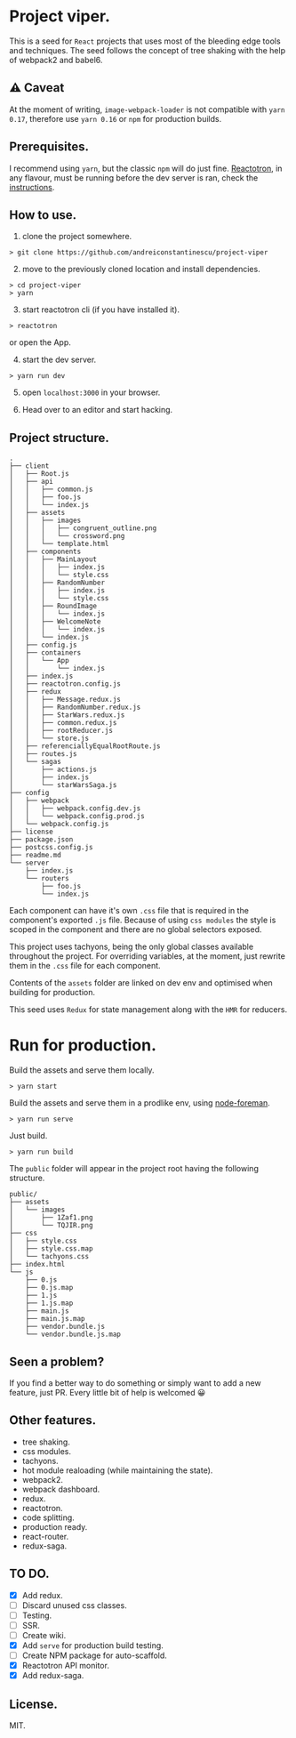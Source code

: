 # Project viper.

This is a seed for `React` projects that uses most of the bleeding edge tools and techniques.
The seed follows the concept of tree shaking with the help of webpack2 and babel6.

## ⚠️ Caveat
At the moment of writing, `image-webpack-loader` is not compatible with `yarn 0.17`, therefore use `yarn 0.16` or `npm` for production builds.

## Prerequisites.

I recommend using `yarn`, but the classic `npm` will do just fine.
[Reactotron](https://github.com/reactotron/reactotron), in any flavour, must be running before the dev server is ran, check the [instructions](https://github.com/reactotron/reactotron/blob/master/docs/installing.md).

## How to use.

1.  clone the project somewhere.
```
> git clone https://github.com/andreiconstantinescu/project-viper
```

2.  move to the previously cloned location and install dependencies.
```
> cd project-viper
> yarn
```

3.  start reactotron cli (if you have installed it).
```
> reactotron
```
or open the App.

4.  start the dev server.
```
> yarn run dev
```

5. open `localhost:3000` in your browser.

6. Head over to an editor and start hacking.

## Project structure.
```
.
├── client
│   ├── Root.js
│   ├── api
│   │   ├── common.js
│   │   ├── foo.js
│   │   └── index.js
│   ├── assets
│   │   ├── images
│   │   │   ├── congruent_outline.png
│   │   │   └── crossword.png
│   │   └── template.html
│   ├── components
│   │   ├── MainLayout
│   │   │   ├── index.js
│   │   │   └── style.css
│   │   ├── RandomNumber
│   │   │   ├── index.js
│   │   │   └── style.css
│   │   ├── RoundImage
│   │   │   └── index.js
│   │   ├── WelcomeNote
│   │   │   └── index.js
│   │   └── index.js
│   ├── config.js
│   ├── containers
│   │   └── App
│   │       └── index.js
│   ├── index.js
│   ├── reactotron.config.js
│   ├── redux
│   │   ├── Message.redux.js
│   │   ├── RandomNumber.redux.js
│   │   ├── StarWars.redux.js
│   │   ├── common.redux.js
│   │   ├── rootReducer.js
│   │   └── store.js
│   ├── referenciallyEqualRootRoute.js
│   ├── routes.js
│   └── sagas
│       ├── actions.js
│       ├── index.js
│       └── starWarsSaga.js
├── config
│   ├── webpack
│   │   ├── webpack.config.dev.js
│   │   └── webpack.config.prod.js
│   └── webpack.config.js
├── license
├── package.json
├── postcss.config.js
├── readme.md
└── server
    ├── index.js
    └── routers
        ├── foo.js
        └── index.js
```
Each component can have it's own `.css` file that is required in the component's exported `.js` file. Because of using `css modules` the style is scoped in the component and there are no global selectors exposed.

This project uses tachyons, being the only global classes available throughout the project. For overriding variables, at the moment, just rewrite them in the `.css` file for each component.

Contents of the `assets` folder are linked on dev env and optimised when building for production.

This seed uses `Redux` for state management along with the `HMR` for reducers.

# Run for production.

Build the assets and serve them locally.
```
> yarn start
```

Build the assets and serve them in a prodlike env, using [node-foreman](https://github.com/strongloop/node-foreman).
```
> yarn run serve
```

Just build.
```
> yarn run build
```

The `public` folder will appear in the project root having the following structure.

```
public/
├── assets
│   └── images
│       ├── 1Zaf1.png
│       └── TQJIR.png
├── css
│   ├── style.css
│   ├── style.css.map
│   └── tachyons.css
├── index.html
└── js
    ├── 0.js
    ├── 0.js.map
    ├── 1.js
    ├── 1.js.map
    ├── main.js
    ├── main.js.map
    ├── vendor.bundle.js
    └── vendor.bundle.js.map

```

## Seen a problem?
If you find a better way to do something or simply want to add a new feature, just PR. Every little bit of help is welcomed 😀

## Other features.
* tree shaking.
* css modules.
* tachyons.
* hot module realoading (while maintaining the state).
* webpack2.
* webpack dashboard.
* redux.
* reactotron.
* code splitting.
* production ready.
* react-router.
* redux-saga.


## TO DO.
- [X] Add redux.
- [ ] Discard unused css classes.
- [ ] Testing.
- [ ] SSR.
- [ ] Create wiki.
- [X] Add `serve` for production build testing.
- [ ] Create NPM package for auto-scaffold.
- [X] Reactotron API monitor.
- [X] Add redux-saga.

## License.

MIT.
